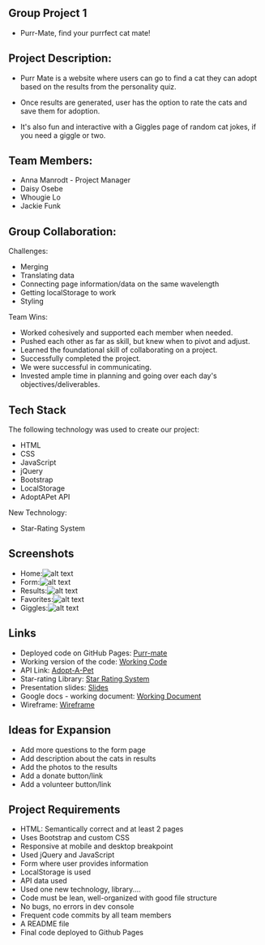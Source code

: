 ## Group Project 1 
- Purr-Mate, find your purrfect cat mate!

## Project Description:
- Purr Mate is a website where users can go to find a cat they can adopt based on the results from the personality quiz.

- Once results are generated, user has the option to rate the cats and save them for adoption.

- It's also fun and interactive with a Giggles page of random cat jokes, if you need a giggle or two.

## Team Members:
- Anna Manrodt - Project Manager
- Daisy Osebe
- Whougie Lo
- Jackie Funk

## Group Collaboration:
Challenges:
- Merging
- Translating data
- Connecting page information/data on the same wavelength
- Getting localStorage to work
- Styling 

Team Wins:
- Worked cohesively and supported each member when needed.
- Pushed each other as far as skill, but knew when to pivot and adjust.
- Learned the foundational skill of collaborating on a project.
- Successfully completed the project.
- We were successful in communicating.
- Invested ample time in planning and going over each day's objectives/deliverables.

## Tech Stack
The following technology was used to create our project:  
- HTML
- CSS
- JavaScript
- jQuery
- Bootstrap
- LocalStorage
- AdoptAPet API

New Technology:  
- Star-Rating System

## Screenshots
- Home:![alt text](image.png)
- Form:![alt text](image-1.png)
- Results:![alt text](image-2.png)
- Favorites:![alt text](image-3.png)
- Giggles:![alt text](image-4.png)

## Links
- Deployed code on GitHub Pages: [Purr-mate](https://annamanrodt.github.io/purr-mate/)
- Working version of the code:  [Working Code](https://github.com/AnnaManrodt/purr-mate)
- API Link:  [Adopt-A-Pet](https://partner-apis.adoptapet.com/#570fce68-eac4-4e93-ad19-1e7ce8b6b619)
- Star-rating Library:  [Star Rating System](https://www.javascripting.com/view/starability)
- Presentation slides:  [Slides](https://docs.google.com/presentation/d/1bpf_MOhmISx3_YDrcxzuQhuqrPig9_WfOr29FbelfC8/edit#slide=id.p)
- Google docs - working document:  [Working Document](https://docs.google.com/document/d/1Y61JiCTcQUXU10wanNWD2cdpqythOvmQwg6e3jq2Zd8/edit?pli=1)
- Wireframe:  [Wireframe](https://excalidraw.com/)

## Ideas for Expansion
- Add more questions to the form page
- Add description about the cats in results
- Add the photos to the results
- Add a donate button/link
- Add a volunteer button/link

## Project Requirements
- HTML:  Semantically correct and at least 2 pages
- Uses Bootstrap and custom CSS
- Responsive at mobile and desktop breakpoint
- Used jQuery and JavaScript
- Form where user provides information
- LocalStorage is used
- API data used
- Used one new technology, library....
- Code must be lean, well-organized with good file structure
- No bugs, no errors in dev console
- Frequent code commits by all team members
- A README file
- Final code deployed to Github Pages

